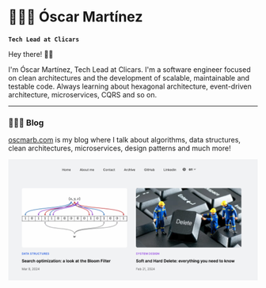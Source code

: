 # 🙋🏻‍♂️ Óscar Martínez

**`Tech Lead at Clicars`**

Hey there! 👋🏻

I'm Óscar Martínez, Tech Lead at Clicars. I'm a software engineer focused on clean architectures and the development of
scalable, maintainable and testable code. Always learning about hexagonal architecture, event-driven architecture,
microservices, CQRS and so on.

---

### 👨🏻‍💻 Blog

<a href="https://oscmarb.com" target="_blank">oscmarb.com</a> is my blog where I talk about algorithms, data structures, clean architectures,
microservices, design patterns and much more!

<a href="https://oscmarb.com" target="_blank">
<img src="./blog-image.webp" alt="Óscar Martínez blog" />
</a>
